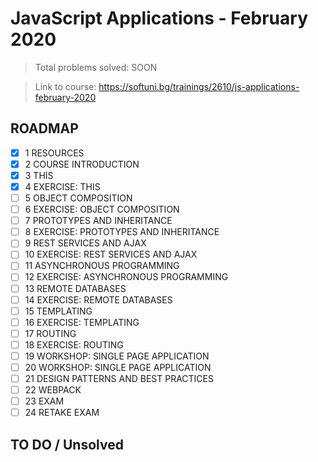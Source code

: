# JavaScript Applications - February 2020

> Total problems solved: SOON

> Link to course: https://softuni.bg/trainings/2610/js-applications-february-2020

## ROADMAP

-   [x] 1 RESOURCES
-   [x] 2 COURSE INTRODUCTION
-   [x] 3 THIS
-   [x] 4 EXERCISE: THIS
-   [ ] 5 OBJECT COMPOSITION
-   [ ] 6 EXERCISE: OBJECT COMPOSITION
-   [ ] 7 PROTOTYPES AND INHERITANCE
-   [ ] 8 EXERCISE: PROTOTYPES AND INHERITANCE
-   [ ] 9 REST SERVICES AND AJAX
-   [ ] 10 EXERCISE: REST SERVICES AND AJAX
-   [ ] 11 ASYNCHRONOUS PROGRAMMING
-   [ ] 12 EXERCISE: ASYNCHRONOUS PROGRAMMING
-   [ ] 13 REMOTE DATABASES
-   [ ] 14 EXERCISE: REMOTE DATABASES
-   [ ] 15 TEMPLATING
-   [ ] 16 EXERCISE: TEMPLATING
-   [ ] 17 ROUTING
-   [ ] 18 EXERCISE: ROUTING
-   [ ] 19 WORKSHOP: SINGLE PAGE APPLICATION
-   [ ] 20 WORKSHOP: SINGLE PAGE APPLICATION
-   [ ] 21 DESIGN PATTERNS AND BEST PRACTICES
-   [ ] 22 WEBPACK
-   [ ] 23 EXAM
-   [ ] 24 RETAKE EXAM

## TO DO / Unsolved
